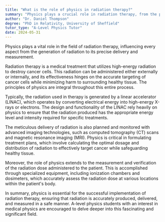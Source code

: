 ```yaml
---
title: "What is the role of physics in radiation therapy?"
summary: "Physics plays a crucial role in radiation therapy, from the production of radiation to its delivery and measurement."
author: "Dr. Daniel Thompson"
degree: "PhD in Relativity, University of Sheffield"
tutor_type: "A-Level Physics Tutor"
date: 2024-05-31
---
```


Physics plays a vital role in the field of radiation therapy, influencing every aspect from the generation of radiation to its precise delivery and measurement.

Radiation therapy is a medical treatment that utilizes high-energy radiation to destroy cancer cells. This radiation can be administered either externally or internally, and its effectiveness hinges on the accurate targeting of cancer cells while minimizing harm to surrounding healthy tissue. The principles of physics are integral throughout this entire process.

Typically, the radiation used in therapy is generated by a linear accelerator (LINAC), which operates by converting electrical energy into high-energy X-rays or electrons. The design and functionality of the LINAC rely heavily on physics to ensure that the radiation produced has the appropriate energy level and intensity required for specific treatments.

The meticulous delivery of radiation is also planned and monitored with advanced imaging technologies, such as computed tomography (CT) scans and magnetic resonance imaging (MRI). Physics is critical in formulating treatment plans, which involve calculating the optimal dosage and distribution of radiation to effectively target cancer while safeguarding healthy tissue.

Moreover, the role of physics extends to the measurement and verification of the radiation dose administered to the patient. This is accomplished through specialized equipment, including ionization chambers and dosimeters, which accurately assess the radiation dose at various locations within the patient's body.

In summary, physics is essential for the successful implementation of radiation therapy, ensuring that radiation is accurately produced, delivered, and measured in a safe manner. A-level physics students with an interest in medical physics are encouraged to delve deeper into this fascinating and significant field.
    